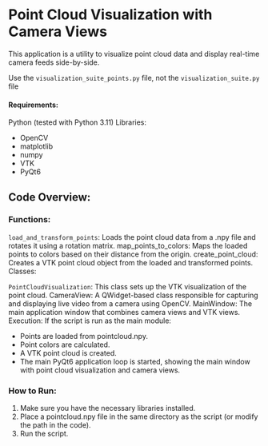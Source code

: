 # Point Cloud Visualization with Camera Views
This application is a utility to visualize point cloud data and display real-time camera feeds side-by-side.

Use the `visualization_suite_points.py` file, not the `visualization_suite.py` file

#### Requirements:
Python (tested with Python 3.11)
Libraries:
- OpenCV
- matplotlib
- numpy
- VTK
- PyQt6

## Code Overview:

### Functions:

`load_and_transform_points`: Loads the point cloud data from a .npy file and rotates it using a rotation matrix.
map_points_to_colors: Maps the loaded points to colors based on their distance from the origin.
create_point_cloud: Creates a VTK point cloud object from the loaded and transformed points.
Classes:

`PointCloudVisualization`: This class sets up the VTK visualization of the point cloud.
CameraView: A QWidget-based class responsible for capturing and displaying live video from a camera using OpenCV.
MainWindow: The main application window that combines camera views and VTK views.
Execution: If the script is run as the main module:

- Points are loaded from pointcloud.npy.
- Point colors are calculated.
- A VTK point cloud is created.
- The main PyQt6 application loop is started, showing the main window with point cloud visualization and camera views.


### How to Run:
1. Make sure you have the necessary libraries installed.
2. Place a pointcloud.npy file in the same directory as the script (or modify the path in the code).
3. Run the script.